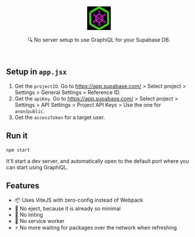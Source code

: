<p align="center">
  <img alt="nano logo" src="./static/logo.png" width="64">
</p>
<p align="center">
  🔍 No server setup to use GraphiQL for your Supabase DB.
</p>
<p align="center">
  <img alt="" src="https://badge.fury.io/js/supabase_graphiql.svg" width="128">
</p>

## Setup in `app.jsx`

1. Get the `projectID`. Go to https://app.supabase.com/ > Select project > Settings > General Settings > Reference ID.
2. Get the `apiKey`. Go to https://app.supabase.com/ > Select project > Settings > API Settings > Project API Keys > Use the one for `anon`/`public`.
3. Get the `accessToken` for a target user.

## Run it

```
npm start
```

It'll start a dev server, and automatically open to the default port where you can start using GraphiQL.

## Features

- 📦 Uses ViteJS with zero-config instead of Webpack
- 🚫 No eject, because it is already so minimal
- 🚫 No linting
- 🚫 No service worker
- ⚡️ No more waiting for packages over the network when refreshing
